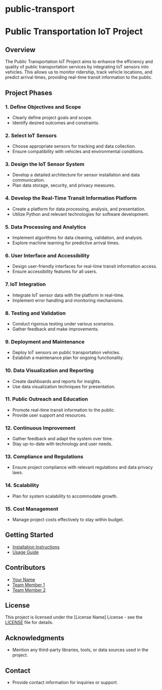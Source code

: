 # public-transport
# Public Transportation IoT Project

## Overview
The Public Transportation IoT Project aims to enhance the efficiency and quality of public transportation services by integrating IoT sensors into vehicles. This allows us to monitor ridership, track vehicle locations, and predict arrival times, providing real-time transit information to the public.

## Project Phases

### 1. Define Objectives and Scope
- Clearly define project goals and scope.
- Identify desired outcomes and constraints.

### 2. Select IoT Sensors
- Choose appropriate sensors for tracking and data collection.
- Ensure compatibility with vehicles and environmental conditions.

### 3. Design the IoT Sensor System
- Develop a detailed architecture for sensor installation and data communication.
- Plan data storage, security, and privacy measures.

### 4. Develop the Real-Time Transit Information Platform
- Create a platform for data processing, analysis, and presentation.
- Utilize Python and relevant technologies for software development.

### 5. Data Processing and Analytics
- Implement algorithms for data cleaning, validation, and analysis.
- Explore machine learning for predictive arrival times.

### 6. User Interface and Accessibility
- Design user-friendly interfaces for real-time transit information access.
- Ensure accessibility features for all users.

### 7. IoT Integration
- Integrate IoT sensor data with the platform in real-time.
- Implement error handling and monitoring mechanisms.

### 8. Testing and Validation
- Conduct rigorous testing under various scenarios.
- Gather feedback and make improvements.

### 9. Deployment and Maintenance
- Deploy IoT sensors on public transportation vehicles.
- Establish a maintenance plan for ongoing functionality.

### 10. Data Visualization and Reporting
- Create dashboards and reports for insights.
- Use data visualization techniques for presentation.

### 11. Public Outreach and Education
- Promote real-time transit information to the public.
- Provide user support and resources.

### 12. Continuous Improvement
- Gather feedback and adapt the system over time.
- Stay up-to-date with technology and user needs.

### 13. Compliance and Regulations
- Ensure project compliance with relevant regulations and data privacy laws.

### 14. Scalability
- Plan for system scalability to accommodate growth.

### 15. Cost Management
- Manage project costs effectively to stay within budget.

## Getting Started
- [Installation Instructions](link-to-installation-doc)
- [Usage Guide](link-to-usage-doc)

## Contributors
- [Your Name](link-to-your-profile)
- [Team Member 1](link-to-profile)
- [Team Member 2](link-to-profile)

## License
This project is licensed under the [License Name] License - see the [LICENSE](LICENSE) file for details.

## Acknowledgments
- Mention any third-party libraries, tools, or data sources used in the project.

## Contact
- Provide contact information for inquiries or support.
